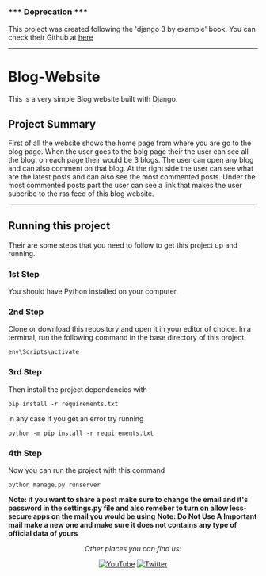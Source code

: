 ### *** Deprecation ***
This project was created following the 'django 3 by example' book. You can check their Github at [here](https://github.com/PacktPublishing/Django-3-by-Example)
_________________

# Blog-Website
This is a very simple Blog website built with Django.

Project Summary
---
First of all the website shows the home page from where you are go to the blog page. When the user goes to the bolg page their the user can see all the blog. on each page their would be 3 blogs. The user can open any blog and can also comment on that blog. At the right side the user can see what are the latest posts and can also see the most commented posts. Under the most commented posts part the user can see a link that makes the user subcribe to the rss feed of this blog website.

_________________
Running this project
---
Their are some steps that you need to follow to get this project up and running.

### 1st Step
You should have Python installed on your computer.

### 2nd Step
Clone or download this repository and open it in your editor of choice. In a terminal, run the following command in the base directory of this project.
```
env\Scripts\activate
```

### 3rd Step
Then install the project dependencies with
```
pip install -r requirements.txt
```
in any case if you get an error try running
```
python -m pip install -r requirements.txt
```

### 4th Step
Now you can run the project with this command
```
python manage.py runserver
```

**Note: if you want to share a post make sure to change the email and it's password in the settings.py file and also
remeber to turn on allow less-secure apps on the mail you would be using**
**Note: Do Not Use A Important mail make a new one and make sure it does not contains any type of official data of yours**

<div align="center">

<i>Other places you can find us:</i><br>

<a href="https://www.youtube.com/channel/UCRM1gWNTDx0SHIqUJygD-kQ" target="_blank"><img src="https://img.shields.io/badge/YouTube-%23E4405F.svg?&style=flat-square&logo=youtube&logoColor=white" alt="YouTube"></a>
<a href="https://www.twitter.com/justdjangocode" target="_blank"><img src="https://img.shields.io/badge/Twitter-%231877F2.svg?&style=flat-square&logo=twitter&logoColor=white" alt="Twitter"></a>

</div>
